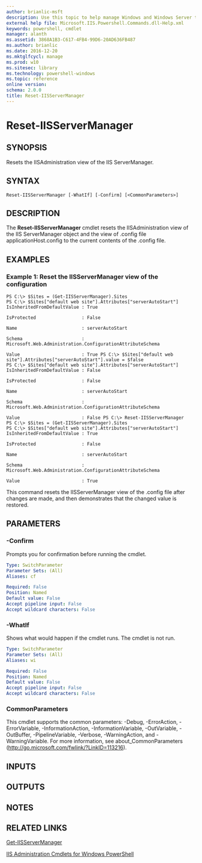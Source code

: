 ```yaml
---
author: brianlic-msft
description: Use this topic to help manage Windows and Windows Server technologies with Windows PowerShell.
external help file: Microsoft.IIS.Powershell.Commands.dll-Help.xml
keywords: powershell, cmdlet
manager: alanth
ms.assetid: 3868A1B3-C617-4FB4-99D6-20AD636FB487
ms.author: brianlic
ms.date: 2016-12-20
ms.mktglfcycl: manage
ms.prod: w10
ms.sitesec: library
ms.technology: powershell-windows
ms.topic: reference
online version: 
schema: 2.0.0
title: Reset-IISServerManager
---
```


# Reset-IISServerManager

## SYNOPSIS
Resets the IISAdministration view of the IIS ServerManager.

## SYNTAX

```
Reset-IISServerManager [-WhatIf] [-Confirm] [<CommonParameters>]
```

## DESCRIPTION
The **Reset-IISServerManager** cmdlet resets the IISAdministration view of the IIS ServerManager object and the view of .config file applicationHost.config to the current contents of the .config file.

## EXAMPLES

### Example 1: Reset the IISServerManager view of the configuration
```
PS C:\> $Sites = (Get-IISServerManager).Sites
PS C:\> $Sites["default web site"].Attributes["serverAutoStart"]
IsInheritedFromDefaultValue : True

IsProtected                 : False

Name                        : serverAutoStart

Schema                      : Microsoft.Web.Administration.ConfigurationAttributeSchema

Value                       : True PS C:\> $Sites["default web site"].Attributes["serverAutoStart"].value = $false
PS C:\> $Sites["default web site"].Attributes["serverAutoStart"]
IsInheritedFromDefaultValue : False

IsProtected                 : False

Name                        : serverAutoStart

Schema                      : Microsoft.Web.Administration.ConfigurationAttributeSchema

Value                       : False PS C:\> Reset-IISServerManager
PS C:\> $Sites = (Get-IISServerManager).Sites
PS C:\> $Sites["default web site"].Attributes["serverAutoStart"]
IsInheritedFromDefaultValue : True

IsProtected                 : False

Name                        : serverAutoStart

Schema                      : Microsoft.Web.Administration.ConfigurationAttributeSchema

Value                       : True
```

This command resets the IISServerManager view of the .config file after changes are made, and then demonstrates that the changed value is restored.

## PARAMETERS

### -Confirm
Prompts you for confirmation before running the cmdlet.

```yaml
Type: SwitchParameter
Parameter Sets: (All)
Aliases: cf

Required: False
Position: Named
Default value: False
Accept pipeline input: False
Accept wildcard characters: False
```

### -WhatIf
Shows what would happen if the cmdlet runs.
The cmdlet is not run.

```yaml
Type: SwitchParameter
Parameter Sets: (All)
Aliases: wi

Required: False
Position: Named
Default value: False
Accept pipeline input: False
Accept wildcard characters: False
```

### CommonParameters
This cmdlet supports the common parameters: -Debug, -ErrorAction, -ErrorVariable, -InformationAction, -InformationVariable, -OutVariable, -OutBuffer, -PipelineVariable, -Verbose, -WarningAction, and -WarningVariable. For more information, see about_CommonParameters (http://go.microsoft.com/fwlink/?LinkID=113216).

## INPUTS

## OUTPUTS

## NOTES

## RELATED LINKS

[Get-IISServerManager](./Get-IISServerManager.md)

[IIS Administration Cmdlets for Windows PowerShell](./iisadministration.md)

